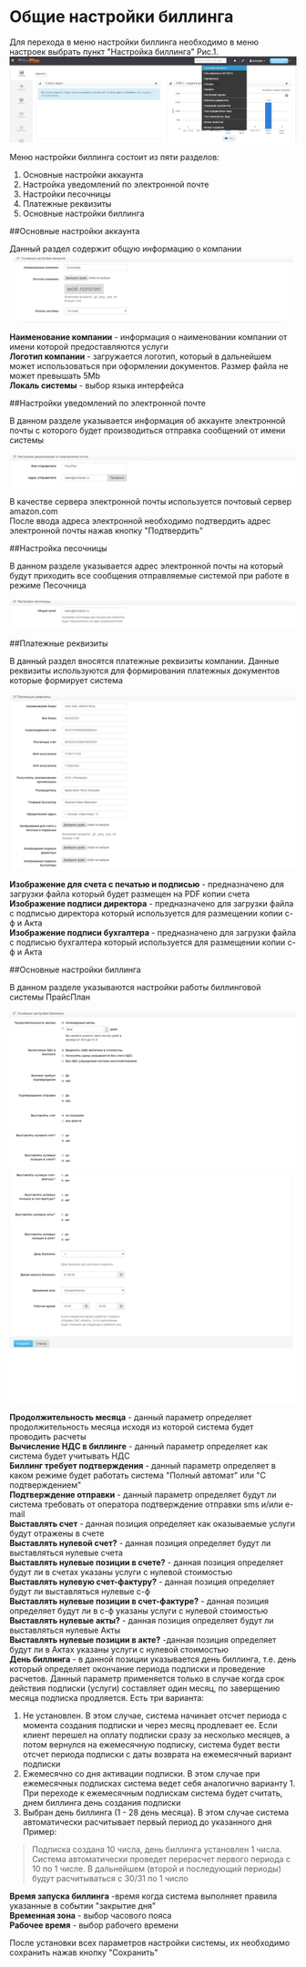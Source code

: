 # Общие настройки биллинга

Для перехода в меню настройки биллинга необходимо в меню настроек выбрать пункт "Настройка биллинга" Рис.1.
![Рис.1](setup_bill1.png)

Меню настройки биллинга состоит из пяти разделов:  

1. Основные настройки аккаунта  
2. Настройка уведомлений по электронной почте  
3. Настройки песочницы  
4. Платежные реквизиты  
5. Основные настройки биллинга  


##Основные настройки аккаунта  

Данный раздел содержит общую информацию о компании
![Рис.2](setup_bill2.png)  

**Наименование компании** - информация о наименовании компании от имени которой предоставляются услуги  
**Логотип компании** - загружается логотип, который в дальнейшем может использоваться при оформлении документов. Размер файла не может превышать 5Mb  
**Локаль системы** - выбор языка интерфейса  

##Настройки уведомлений по электронной почте  

В данном разделе указывается информация об аккаунте электронной почты с которого будет производиться отправка сообщений от имени системы  

![Рис.3](setup_bill3.png)  

В качестве сервера электронной почты используется почтовый сервер amazon.com  
После ввода адреса электронной необходимо подтвердить адрес электронной почты нажав кнопку "Подтвердить"  

##Настройка песочницы

В данном разделе указывается адрес электронной почты на который будут приходить все сообщения отправляемые системой при работе в режиме Песочница

![Рис.4](setup_bill4.png)  

##Платежные реквизиты

В данный раздел вносятся платежные реквизиты компании. Данные реквизиты используются для формирования платежных документов которые формирует система

![Рис.5](setup_bill5.png)

**Изображение для счета с печатью и подписью** - предназначено для загрузки файла который будет размещен на PDF копии счета  
**Изображение подписи директора** - предназначено для загрузки файла с подписью директора который используется для размещении копии с-ф и Акта  
**Изображение подписи бухгалтера** - предназначено для загрузки файла с подписью бухгалтера который используется для размещении копии с-ф и Акта  

##Основные настройки биллинга  

В данном разделе указываются настройки работы биллинговой системы ПрайсПлан

![Рис.6](setup_bill6.png)
![Рис.7](setup_bill7.png)  

**Продолжительность месяца** -  данный параметр определяет продолжительность месяца исходя из которой система будет проводить расчеты  
**Вычисление НДС в биллинге** - данный параметр определяет как система будет учитывать НДС  
**Биллинг требует подтверждения** - данный параметр определяет в каком режиме будет работать система "Полный автомат" или "С подтверждением"  
**Подтверждение отправки** -  данный параметр определяет будут ли система требовать от оператора подтверждение отправки sms и/или e-mail  
**Выставлять счет** - данная позиция определяет как оказываемые услуги будут отражены в счете  
**Выставлять нулевой счет?** - данная позиция определяет будут ли выставляться нулевые счета  
**Выставлять нулевые позиции в счете?** -  данная позиция определяет будут ли в счетах указаны услуги с нулевой стоимостью  
**Выставлять нулевую счет-фактуру?** - данная позиция определяет будут ли выставляться нулевые с-ф  
**Выставлять нулевые позиции в счет-фактуре?** - данная позиция определяет будут ли в с-ф указаны услуги с нулевой стоимостью  
**Выставлять нулевые акты?** - данная позиция определяет будут ли выставляться нулевые Акты  
**Выставлять нулевые позиции в акте?** -данная позиция определяет будут ли в Актах указаны услуги с нулевой стоимостью  
**День биллинга** - в данной позиции указывается день биллинга, т.е. день который определяет окончание периода подписки и проведение расчетов. Данный параметр применяется только в случае когда срок действия подписки (услуги) составляет один месяц, по заверщению месяца подписка продляется. Есть три варианта:  
1. Не установлен. В этом случае, система начинает отсчет периода с момента создания подписки и через месяц продлевает ее. Если клиент перешел на оплату подписки сразу за несколько месяцев, а потом вернулся на ежемесячную подписку, система будет вести отсчет периода подписки с даты возврата на ежемесячный вариант подписки  
2. Ежемесячно со дня активации подписки. В этом случае при ежемесячных подписках система ведет себя аналогично варианту 1. При переходе к ежемесячным подпискам система будет считать, днем биллинга день создания подписки  
3.  Выбран день биллинга (1 - 28 день месяца). В этом случае система автоматически расчитывает первый период до указанного дня  
Пример:  
> Подписка создана 10 числа, день биллинга установлен 1 числа. Система автоматически проведет перерасчет первого периода с 10 по 1 числе. В дальнейшем (второй и последующий периоды) будут расчитываться с 30/31 по 1 число 

**Время запуска биллинга** -время когда система выполняет правила указанные в событии "закрытие дня"  
**Временная зона** - выбор часового пояса  
**Рабочее время** - выбор рабочего времени  

После установки всех параметров настройки системы, их необходимо сохранить нажав кнопку "Сохранить"


